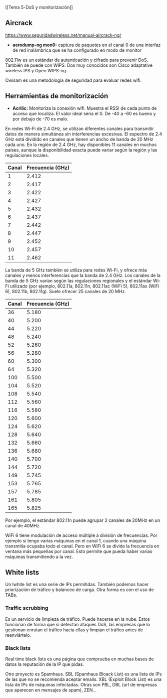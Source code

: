 [[Tema 5-DoS y monitorización]]

## Aircrack
https://www.seguridadwireless.net/manual-aircrack-ng/
+ **aerodump-ng mon0:** captura de paquetes en el canal 0 de una interfaz de red inalámbrica que se ha configurado en modo de monitor

802.11w es un estándar de autenticación y cifrado para prevenir DoS. También se puede con WIPS.  Dos muy conocidos son Cisco adaptative wireless IPS y Open WIPS-ng.

Owisam es una metodología de seguridad para evaluar redes wifi. 

## Herramientas de monitorización
+ **Acrilic:** Monitoriza la conexión wifi. Muestra el RSSI de cada punto de acceso que localiza. El valor ideal sería el 0. De -40 a -60 es bueno y por debajo de -70 es malo.

En redes Wi-Fi de 2.4 GHz, se utilizan diferentes canales para transmitir datos de manera simultánea sin interferencias excesivas. El espectro de 2.4 GHz está dividido en canales que tienen un ancho de banda de 20 MHz cada uno. En la región de 2.4 GHz, hay disponibles 11 canales en muchos países, aunque la disponibilidad exacta puede variar según la región y las regulaciones locales.

| Canal | Frecuencia (GHz) |
|-------|-------------------|
| 1     | 2.412             |
| 2     | 2.417             |
| 3     | 2.422             |
| 4     | 2.427             |
| 5     | 2.432             |
| 6     | 2.437             |
| 7     | 2.442             |
| 8     | 2.447             |
| 9     | 2.452             |
| 10    | 2.457             |
| 11    | 2.462             |

La banda de 5 GHz también se utiliza para redes Wi-Fi, y ofrece más canales y menos interferencias que la banda de 2.4 GHz. Los canales de la banda de 5 GHz varían según las regulaciones regionales y el estándar Wi-Fi utilizado (por ejemplo, 802.11a, 802.11n, 802.11ac (WiFi 5), 802.11ax (WiFi 6), 802.11b, 802.11g). Suele ofrecer 25 canales de 20 MHz.

| Canal | Frecuencia (GHz) |
|-------|-------------------|
| 36    | 5.180             |
| 40    | 5.200             |
| 44    | 5.220             |
| 48    | 5.240             |
| 52    | 5.260             |
| 56    | 5.280             |
| 60    | 5.300             |
| 64    | 5.320             |
| 100   | 5.500             |
| 104   | 5.520             |
| 108   | 5.540             |
| 112   | 5.560             |
| 116   | 5.580             |
| 120   | 5.600             |
| 124   | 5.620             |
| 128   | 5.640             |
| 132   | 5.660             |
| 136   | 5.680             |
| 140   | 5.700             |
| 144   | 5.720             |
| 149   | 5.745             |
| 153   | 5.765             |
| 157   | 5.785             |
| 161   | 5.805             |
| 165   | 5.825             |

Por ejemplo, el estándar 802.11n puede agrupar 2 canales de 20MHz en un canal de 40MHz.

WiFi 6 tiene modulación de acceso múltiple a división de frecuencias. Por ejemplo si tengo varias máquinas en el canal 1, cuando una máquina transmitía ocupaba todo el canal. Pero en WiFi 6 se divide la frecuencia en ventana más pequeñas por canal. Esto permite que pueda haber varias máquinas transmitiendo a la vez.

## White lists
Un lwhite list es una serie de IPs permitidas. También podemos hacer priorización de tráfico y balanceo de carga. Otra forma es con el uso de TABs.

### Traffic scrubbing
Es un servicio de limpieza de tráfico. Puede hacerse en la nube. Estos funcionan de forma que si detectan ataques DoS, las empresas que lo gestionan enrutan el tráfico hacia ellas y limpian el tráfico antes de reenviártelo.

### Black lists
Real time black lists es una página que comprueba en muchas bases de datos la reputación de la IP que pidas.

Otro proyecto es Spamhaus. SBL (Spamhaus Bloack List) es una lista de IPs de las que no se recomienda aceptar emails. XBL (Exploit Block List) es una lista de IPs de máquinas infectadas. Otras son PBL, DBL (url de empresas que aparecen en mensajes de spam), ZEN...